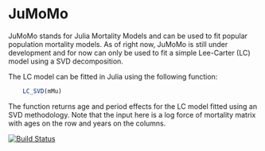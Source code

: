 # JuMoMo
JuMoMo stands for Julia Mortality Models and can be used to fit popular population mortality models. As of right now, JuMoMo is still under development and for now can only be used to fit a simple Lee-Carter (LC) model using a SVD decomposition.

The LC model can be fitted in Julia using the following function:
``` julia
    LC_SVD(mMu)
```
The function returns age and period effects for the LC model fitted using an SVD methodology. Note that the input here is a log force of mortality matrix with ages on the row and years on the columns.


[![Build Status](https://github.com/sveekelen/JuMoMo.jl/actions/workflows/CI.yml/badge.svg?branch=master)](https://github.com/sveekelen/JuMoMo.jl/actions/workflows/CI.yml?query=branch%3Amaster)
